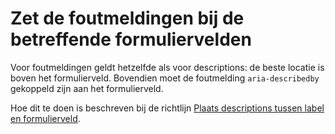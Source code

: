 <!-- @license CC0-1.0 -->

# Zet de foutmeldingen bij de betreffende formuliervelden

Voor foutmeldingen geldt hetzelfde als voor descriptions: de beste locatie is boven het formulierveld. Bovendien moet de foutmelding `aria-describedby` gekoppeld zijn aan het formulierveld.

Hoe dit te doen is beschreven bij de richtlijn [Plaats descriptions tussen label en formulierveld](/richtlijnen/formulieren/descriptions/plaatsing).
